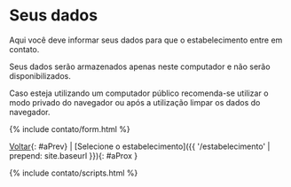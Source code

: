 # Seus dados

Aqui você deve informar seus dados para que o estabelecimento entre em contato.

Seus dados serão armazenados apenas neste computador e não serão disponibilizados.

Caso esteja utilizando um computador público recomenda-se utilizar o modo privado do navegador ou após a utilização limpar os dados do navegador.

{% include contato/form.html %}

[Voltar](javascript:history.back()){: #aPrev} | [Selecione o estabelecimento]({{ '/estabelecimento' | prepend: site.baseurl }}){: #aProx }

{% include contato/scripts.html %}
